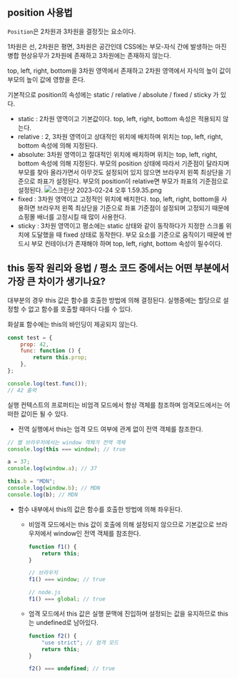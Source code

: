 ## position 사용법

`Position`은 2차원과 3차원을 결정짓는 요소이다.

1차원은 선, 2차원은 평면, 3차원은 공간인데 CSS에는 부모-자식 간에 발생하는 마진 병합 현상유무가 2차원에 존재하고 3차원에는 존재하지 않는다.

top, left, right, bottom을 3차원 영역에서 존재하고 2차원 영역에서 자식의 높이 값이 부모의 높이 값에 영향을 준다.

기본적으로 position의 속성에는 static / relative / absolute / fixed / sticky 가 있다.

-   static : 2차원 영역이고 기본값이다. top, left, right, bottom 속성은 적용되지 않는다.
-   relative : 2, 3차원 영역이고 상대적인 위치에 배치하며 위치는 top, left, right, bottom 속성에 의해 지정된다.
-   absolute: 3차원 영역이고 절대적인 위치에 배치하며 위치는 top, left, right, bottom 속성에 의해 지정된다.
    부모의 position 상태에 따라서 기준점이 달라지며 부모를 찾아 올라가면서 아무것도 설정되어 있지 않으면 브라우저 왼쪽 최상단을 기준으로 좌표가 설정된다.
    부모의 position이 relative면 부모가 좌표의 기준점으로 설정된다.
    ![스크린샷 2023-02-24 오후 1.59.35.png](https://cdn.discordapp.com/attachments/1037267111585792020/1080447315908763658/2023-03-01_8.11.47.png)
-   fixed : 3차원 영역이고 고정적인 위치에 배치한다. top, left, right, bottom을 사용하면 브라우저 왼쪽 최상단을 기준으로 좌표 기준점이 설정되며 고정되기 때문에 쇼핑몰 배너를 고정시킬 때 많이 사용한다.
-   sticky : 3차원 영역이고 평소에는 static 상태와 같이 동작하다가 지정한 스크롤 위치에 도달했을 때 fixed 상태로 동작한다.
    부모 요소를 기준으로 움직이기 때문에 반드시 부모 컨테이너가 존재해야 하며 top, left, right, bottom 속성이 필수이다.

## this 동작 원리와 용법 / 평소 코드 중에서는 어떤 부분에서 가장 큰 차이가 생기나요?

대부분의 경우 this 값은 함수를 호출한 방법에 의해 결정된다. 실행중에는 할당으로 설정할 수 없고 함수를 호출할 때마다 다를 수 있다.

화살표 함수에는 this의 바인딩이 제공되지 않는다.

```jsx
const test = {
    prop: 42,
    func: function () {
        return this.prop;
    },
};

console.log(test.func());
// 42 출력
```

실행 컨텍스트의 프로퍼티는 비엄격 모드에서 항상 객체를 참조하며 엄격모드에서는 어떠한 값이든 될 수 있다.

-   전역 실행에서 this는 엄격 모드 여부에 관계 없이 전역 객체를 참조한다.

```jsx
// 웹 브라우저에서는 window 객체가 전역 객체
console.log(this === window); // true

a = 37;
console.log(window.a); // 37

this.b = "MDN";
console.log(window.b); // MDN
console.log(b); // MDN
```

-   함수 내부에서 this의 값은 함수를 호출한 방법에 의해 좌우된다.

    -   비엄격 모드에서는 this 값이 호출에 의해 설정되지 않으므로 기본값으로 브라우저에서 window인 전역 객체를 참조한다.

        ```jsx
        function f1() {
            return this;
        }

        // 브라우저
        f1() === window; // true

        // node.js
        f1() === global; // true
        ```

    -   엄격 모드에서 this 값은 실행 문맥에 진입하며 설정되는 값을 유지하므로 this는 undefined로 남아있다.

        ```jsx
        function f2() {
            "use strict"; // 엄격 모드
            return this;
        }

        f2() === undefined; // true
        ```
